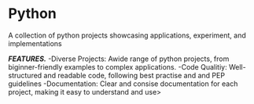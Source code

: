 # Python
A collection of python projects showcasing applications, experiment, and implementations

***FEATURES.***
-Diverse Projects: Awide range of python projects, from  biginner-friendly examples to complex applications.
-Code Qualitiy: Well-structured and readable code, following best practise and and PEP guidelines
-Documentation: Clear and consise documentation for each project, making it easy to understand and use>
